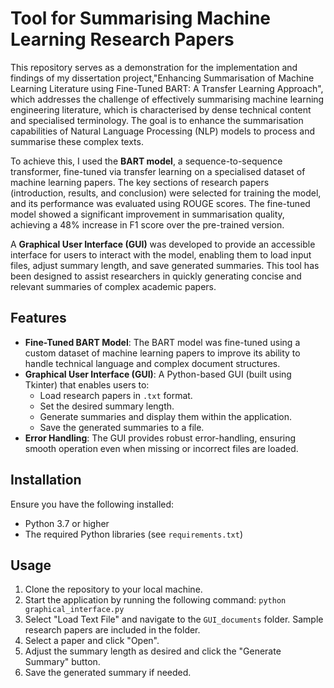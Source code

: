 # Tool for Summarising Machine Learning Research Papers

This repository serves as a demonstration for the implementation and findings of my dissertation project,"Enhancing Summarisation of Machine Learning Literature using Fine-Tuned BART: A Transfer Learning Approach", which addresses the challenge of effectively summarising machine learning engineering literature, which is characterised by dense technical content and specialised terminology. The goal is to enhance the summarisation capabilities of Natural Language Processing (NLP) models to process and summarise these complex texts.

To achieve this, I used the **BART model**, a sequence-to-sequence transformer, fine-tuned via transfer learning on a specialised dataset of machine learning papers. The key sections of research papers (introduction, results, and conclusion) were selected for training the model, and its performance was evaluated using ROUGE scores. The fine-tuned model showed a significant improvement in summarisation quality, achieving a 48% increase in F1 score over the pre-trained version.

A **Graphical User Interface (GUI)** was developed to provide an accessible interface for users to interact with the model, enabling them to load input files, adjust summary length, and save generated summaries. This tool has been designed to assist researchers in quickly generating concise and relevant summaries of complex academic papers.

## Features

- **Fine-Tuned BART Model**: The BART model was fine-tuned using a custom dataset of machine learning papers to improve its ability to handle technical language and complex document structures.
- **Graphical User Interface (GUI)**: A Python-based GUI (built using Tkinter) that enables users to:
  - Load research papers in `.txt` format.
  - Set the desired summary length.
  - Generate summaries and display them within the application.
  - Save the generated summaries to a file.
- **Error Handling**: The GUI provides robust error-handling, ensuring smooth operation even when missing or incorrect files are loaded.

## Installation


Ensure you have the following installed:

- Python 3.7 or higher
- The required Python libraries (see `requirements.txt`)

## Usage

1. Clone the repository to your local machine.
2. Start the application by running the following command: ```python graphical_interface.py```
3. Select "Load Text File" and navigate to the ```GUI_documents``` folder. Sample research papers are included in the folder.
4. Select a paper and click "Open".
5. Adjust the summary length as desired and click the "Generate Summary" button.
6. Save the generated summary if needed.
